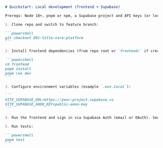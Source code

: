 ````markdown
# Quickstart: Local development (frontend + Supabase)

Prereqs: Node 18+, pnpm or npm, a Supabase project and API keys (or local Supabase setup).

1. Clone repo and switch to feature branch:

```powershell
git checkout 001-title-core-platform
```

2. Install frontend dependencies (from repo root or `frontend/` if created):

```powershell
cd frontend
pnpm install
pnpm run dev
```

3. Configure environment variables (example `.env.local`):

```
VITE_SUPABASE_URL=https://your-project.supabase.co
VITE_SUPABASE_ANON_KEY=public-anon-key
```

4. Run the frontend and sign in via Supabase Auth (email or OAuth). Seed sample data using `supabase` CLI or SQL scripts located in `specs/001-title-core-platform/sql/` (if present).

5. Run tests:

```powershell
pnpm test
```

````
